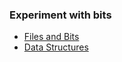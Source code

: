 ### Experiment with bits

+ [Files and Bits](filesandbits.html)
+ [Data Structures](DataStructures.pdf)
